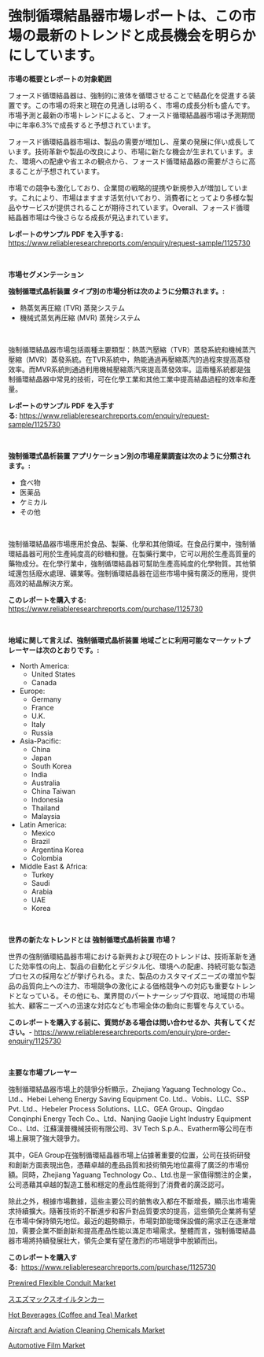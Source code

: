 <p><h1>強制循環結晶器市場レポートは、この市場の最新のトレンドと成長機会を明らかにしています。</h1></p><p><strong>市場の概要とレポートの対象範囲</strong></p>
<p><p>フォースド循環結晶器は、強制的に液体を循環させることで結晶化を促進する装置です。この市場の将来と現在の見通しは明るく、市場の成長分析も盛んです。市場予測と最新の市場トレンドによると、フォースド循環結晶器市場は予測期間中に年率6.3%で成長すると予想されています。</p><p>フォースド循環結晶器市場は、製品の需要が増加し、産業の発展に伴い成長しています。技術革新や製品の改良により、市場に新たな機会が生まれています。また、環境への配慮や省エネの観点から、フォースド循環結晶器の需要がさらに高まることが予想されています。</p><p>市場での競争も激化しており、企業間の戦略的提携や新規参入が増加しています。これにより、市場はますます活気付いており、消費者にとってより多様な製品やサービスが提供されることが期待されています。Overall、フォースド循環結晶器市場は今後さらなる成長が見込まれています。</p></p>
<p><strong>レポートのサンプル PDF を入手する:</strong> <a href="https://www.reliableresearchreports.com/enquiry/request-sample/1125730">https://www.reliableresearchreports.com/enquiry/request-sample/1125730</a></p>
<p>&nbsp;</p>
<p><strong>市場セグメンテーション</strong></p>
<p><strong>強制循環式晶析装置 タイプ別の市場分析は次のように分類されます。:</strong></p>
<p><ul><li>熱蒸気再圧縮 (TVR) 蒸発システム</li><li>機械式蒸気再圧縮 (MVR) 蒸発システム</li></ul></p>
<p>&nbsp;</p>
<p><p>強制循環結晶器市場包括兩種主要類型：熱蒸汽壓縮（TVR）蒸發系統和機械蒸汽壓縮（MVR）蒸發系統。在TVR系統中，熱能通過再壓縮蒸汽的過程來提高蒸發效率。而MVR系統則通過利用機械壓縮蒸汽來提高蒸發效率。這兩種系統都是強制循環結晶器中常見的技術，可在化學工業和其他工業中提高結晶過程的效率和產量。</p></p>
<p><strong>レポートのサンプル PDF を入手する:</strong>&nbsp;<a href="https://www.reliableresearchreports.com/enquiry/request-sample/1125730">https://www.reliableresearchreports.com/enquiry/request-sample/1125730</a></p>
<p>&nbsp;</p>
<p><strong> 強制循環式晶析装置 アプリケーション別の市場産業調査は次のように分類されます。:</strong></p>
<p><ul><li>食べ物</li><li>医薬品</li><li>ケミカル</li><li>その他</li></ul></p>
<p>&nbsp;</p>
<p><p>強制循環結晶器市場應用於食品、製藥、化學和其他領域。在食品行業中，強制循環結晶器可用於生產純度高的砂糖和鹽。在製藥行業中，它可以用於生產高質量的藥物成分。在化學行業中，強制循環結晶器可幫助生產高純度的化學物質。其他領域還包括廢水處理、礦業等。強制循環結晶器在這些市場中擁有廣泛的應用，提供高效的結晶解決方案。</p></p>
<p><strong>このレポートを購入する:</strong>&nbsp; <a href="https://www.reliableresearchreports.com/purchase/1125730">https://www.reliableresearchreports.com/purchase/1125730</a></p>
<p>&nbsp;</p>
<p><strong>地域に関して言えば、強制循環式晶析装置 地域ごとに利用可能なマーケットプレーヤーは次のとおりです。:</strong></p>
<p><ul>
    <li>
        North America:
        <ul>
            <li>United States</li>
            <li>Canada</li>
        </ul>
    </li>
    <li>
        Europe:
        <ul>
            <li>Germany</li>
            <li>France</li>
            <li>U.K.</li>
            <li>Italy</li>
            <li>Russia</li>
        </ul>
    </li>
    <li>
        Asia-Pacific:
        <ul>
            <li>China</li>
            <li>Japan</li>
            <li>South Korea</li>
            <li>India</li>
            <li>Australia</li>
            <li>China Taiwan</li>
            <li>Indonesia</li>
            <li>Thailand</li>
            <li>Malaysia</li>
        </ul>
    </li>
    <li>
        Latin America:
        <ul>
            <li>Mexico</li>
            <li>Brazil</li>
            <li>Argentina Korea</li>
            <li>Colombia</li>
        </ul>
    </li>
    <li>
        Middle East & Africa:
        <ul>
            <li>Turkey</li>
            <li>Saudi</li>
            <li>Arabia</li>
            <li>UAE</li>
            <li>Korea</li>
        </ul>
    </li>
    </ul></p>
<p>&nbsp;</p>
<p><strong>世界の新たなトレンドとは 強制循環式晶析装置 市場？</strong></p>
<p><p>世界の強制循環結晶器市場における新興および現在のトレンドは、技術革新を通じた効率性の向上、製品の自動化とデジタル化、環境への配慮、持続可能な製造プロセスの採用などが挙げられる。また、製品のカスタマイズニーズの増加や製品の品質向上への注力、市場競争の激化による価格競争への対応も重要なトレンドとなっている。その他にも、業界間のパートナーシップや買収、地域間の市場拡大、顧客ニーズへの迅速な対応なども市場全体の動向に影響を与えている。</p></p>
<p><strong>このレポートを購入する前に、質問がある場合は問い合わせるか、共有してください。</strong>- <a href="https://www.reliableresearchreports.com/enquiry/pre-order-enquiry/1125730">https://www.reliableresearchreports.com/enquiry/pre-order-enquiry/1125730</a></p>
<p>&nbsp;</p>
<p><strong>主要な市場プレーヤー</strong></p>
<p><p>強制循環結晶器市場上的競爭分析顯示，Zhejiang Yaguang Technology Co.、Ltd.、Hebei Leheng Energy Saving Equipment Co. Ltd.、Vobis、LLC、SSP Pvt. Ltd.、Hebeler Process Solutions、LLC、GEA Group、Qingdao Conqinphi Energy Tech Co.、Ltd、Nanjing Gaojie Light Industry Equipment Co.、Ltd、江蘇漢普機械技術有限公司、3V Tech S.p.A.、Evatherm等公司在市場上展現了強大競爭力。</p><p>其中，GEA Group在強制循環結晶器市場上佔據著重要的位置，公司在技術研發和創新方面表現出色，憑藉卓越的產品品質和技術領先地位贏得了廣泛的市場份額。同時，Zhejiang Yaguang Technology Co.、Ltd.也是一家值得關注的企業，公司憑藉其卓越的製造工藝和穩定的產品性能得到了消費者的廣泛認可。</p><p>除此之外，根據市場數據，這些主要公司的銷售收入都在不斷增長，顯示出市場需求持續擴大。隨著技術的不斷進步和客戶對品質要求的提高，這些領先企業將有望在市場中保持領先地位。最近的趨勢顯示，市場對節能環保設備的需求正在逐漸增加，需要企業不斷創新和提高產品性能以滿足市場需求。整體而言，強制循環結晶器市場將持續發展壯大，領先企業有望在激烈的市場競爭中脫穎而出。</p></p>
<p><strong>このレポートを購入する:</strong>&nbsp;&nbsp;<a href="https://www.reliableresearchreports.com/purchase/1125730">https://www.reliableresearchreports.com/purchase/1125730</a></p>
<p><p><a href="https://view.publitas.com/reportprime-1/prewired-flexible-conduit-market-research-report-unlocks-analysis-on-the-market-financial-status-market-size-and-market-revenue-upto-2031/">Prewired Flexible Conduit Market</a></p><p><a href="https://github.com/sghwr779811674/Market-Research-Report-List-1/blob/main/5554306189563.md">スエズマックスオイルタンカー</a></p><p><a href="https://issuu.com/reportprime-2/docs/hot-beverages-coffee-and-tea-market-size-2030.pptx">Hot Beverages (Coffee and Tea) Market</a></p><p><a href="https://issuu.com/reportprime-2/docs/aircraft-and-aviation-cleaning-chemicals-market-si">Aircraft and Aviation Cleaning Chemicals Market</a></p><p><a href="https://github.com/lbird53714/Market-Research-Report-List-3/blob/main/automotive-film-market.md">Automotive Film Market</a></p></p>
